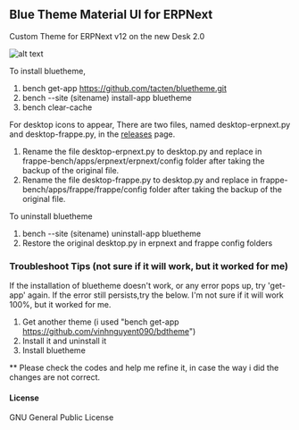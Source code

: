 ## Blue Theme Material UI for ERPNext

Custom Theme for ERPNext v12 on the new Desk 2.0

![alt text](https://discuss.erpnext.com/uploads/default/original/3X/c/f/cfb27faec381f31a05a4daadfda1361682af1804.png)

To install bluetheme,

1. bench get-app https://github.com/tacten/bluetheme.git
2. bench --site (sitename) install-app bluetheme
3. bench clear-cache

For desktop icons to appear,
There are two files, named desktop-erpnext.py and desktop-frappe.py, in the <a href="https://github.com/hashirluv/bluetheme/releases"> releases</a> page. 
1. Rename the file desktop-erpnext.py to desktop.py and replace in frappe-bench/apps/erpnext/erpnext/config folder after taking the backup of the original file.
2. Rename the file desktop-frappe.py to desktop.py and replace in frappe-bench/apps/frappe/frappe/config folder after taking the backup of the original file.


To uninstall bluetheme

1. bench --site (sitename) uninstall-app bluetheme
2. Restore the original desktop.py in erpnext and frappe config folders


### Troubleshoot Tips (not sure if it will work, but it worked for me)
If the installation of bluetheme doesn't work, or any error pops up, try 'get-app' again. If the error still persists,try the below. I'm not sure if it will work 100%, but it worked for me. 

1. Get another theme (i used "bench get-app https://github.com/vinhnguyent090/bdtheme")
2. Install it and uninstall it
3. Install bluetheme

** Please check the codes and help me refine it, in case the way i did the changes are not correct.

#### License

GNU General Public License
